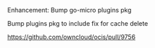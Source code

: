 Enhancement: Bump go-micro plugins pkg

Bump plugins pkg to include fix for cache delete

https://github.com/owncloud/ocis/pull/9756
